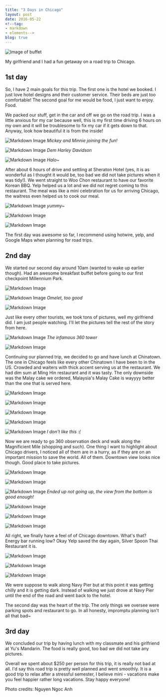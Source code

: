 ```yaml
---
title: "3 Days in Chicago"
layout: post
date: 2016-05-22
<!--tag:
- markdown
- elements-->
blog: true
---
```


  ![Image of buffet][1]

My girlfriend and I had a fun getaway on a road trip to Chicago.

## 1st day

  So, I have 2 main goals for this trip. The first one is the hotel we booked. I
  just love hotel designs and their customer service. Their beds are just too
  comfortable! The second goal for me would be food, I just want
  to enjoy. Food.

  We packed our stuff, get in the car and off we go on the road trip. I was a
  little anxious for my car because well, this is my first time driving 6 hours
  on my own and it will be troublesome to fix my car if it gets down to that.
  Anyway, look how beautiful it is from the inside!

  ![Markdown Image][2]
  *Mickey and Minnie joining the fun!*


![Markdown Image][3]
*Dem Harley Davidson*

![Markdown Image][4]
*Halo~*

  After about 6 hours of drive and settling at Sheraton Hotel (yes, it is
  as wonderful as I thought it would be, too bad we did not take pictures when
  it was tidy!). We went straight to Woo Chon restaurant to have our favorite
  Korean BBQ. Yelp helped us a lot and we did not regret coming to this
  restaurant. The meal was like a mini celebration for us for arriving Chicago,
  the waitress even helped us to cook our meal.

  ![Markdown Image][5]
  *yummy~*

  ![Markdown Image][6]

  ![Markdown Image][7]

  The first day was awesome so far, I recommend using hotwire, yelp, and Google
  Maps when planning for road trips.

## 2nd day

  We started our second day around 10am (wanted to wake up earlier though). Had
  an awesome breakfast buffet before going to our first checkpoint Millennium
  Park.

  ![Markdown Image][8]

  ![Markdown Image][9]
  *Omelet, too good*

  ![Markdown Image][10]

  Just like every other tourists, we took tons of pictures, well my girlfriend
  did. I am just people watching. I'll let the pictures tell the rest of the
  story from here.

  ![Markdown Image][11]
  *The infamous 360 tower*

  ![Markdown Image][21]

  Continuing our planned trip, we decided to go and have lunch at Chinatown.
  The one in Chicago feels like every other Chinatown I have been to in the US.
  Crowded and waiters with thick accent serving us at the restaurant. We had
  dim sum at Ming Hin restaurant and it was tasty. The only downside was the
  Malay cake we ordered, Malaysia's Malay Cake is wayyyy better than the one
  that is served here.

  ![Markdown Image][23]

  ![Markdown Image][24]

  ![Markdown Image][25]

  ![Markdown Image][26]

  ![Markdown Image][27]
  *I don't like this :(*

  Now we are ready to go 360 observation deck and walk along the Magnificient
  Mile (shopping and such). One thing I want to highlight about Chicago drivers,
  I noticed all of them are in a hurry, as if they are on an important mission
  to save the world. All of them. Downtown view looks nice though. Good place to
  take pictures.

  ![Markdown Image][31]

  ![Markdown Image][32]

  ![Markdown Image][33]
  *Ended up not going up, the view from the bottom is good enough!*

  ![Markdown Image][34]

  ![Markdown Image][36]

  ![Markdown Image][37]

  All right, we finally have a feel of of Chicago downtown. What's that? Energy
  bar running low? Okay Yelp saved the day again, Silver Spoon Thai Restaurant
  it is.

  ![Markdown Image][40]

  ![Markdown Image][42]

  ![Markdown Image][43]

  We were suppose to walk along Navy Pier but at this point it was getting
  chilly and it is getting dark. Instead of walking we just drove at Navy Pier
  until the end of the road and went back to the hotel.

  The second day was the heart of the trip. The only things we oversee were
  parking spots and restaurant to go. In all honesty, impromptu planning isn't
  all that bad~

## 3rd day

  We concluded our trip by having lunch with my classmate and his girlfriend at
  Yu's Mandarin. The food is really good, too bad we did not take any pictures.

  Overall we spent about $250 per person for this trip, it is really not bad at
  all. I'd say this road trip is pretty well planned and went smoothly. It is a good
  trip to relax after a stressful semester, I believe mini - vacations make you
  feel happier rather long vacations. Stay happy everyone!

Photo credits: Nguyen Ngoc Anh

[1]: https://liewsanmin.github.io/chicago-5-20-images/IMG_0118.JPG
[2]: https://liewsanmin.github.io/chicago-5-20-images/car_trip_1.JPG
[3]: https://liewsanmin.github.io/chicago-5-20-images/car_trip_2.JPG
[4]: https://liewsanmin.github.io/chicago-5-20-images/car_trip_3.JPG
[5]: https://liewsanmin.github.io/chicago-5-20-images/bbq_1.JPG
[6]: https://liewsanmin.github.io/chicago-5-20-images/bbq_2.JPG
[7]: https://liewsanmin.github.io/chicago-5-20-images/bbq_3.JPG
[8]: https://liewsanmin.github.io/chicago-5-20-images/buffet_1.png
[9]: https://liewsanmin.github.io/chicago-5-20-images/buffet_2.JPG
[10]: https://liewsanmin.github.io/chicago-5-20-images/buffet_3.JPG
[11]: https://liewsanmin.github.io/chicago-5-20-images/m_park_1.JPG
[21]: https://liewsanmin.github.io/chicago-5-20-images/m_park_11.JPG
[23]: https://liewsanmin.github.io/chicago-5-20-images/chinatown_1.JPG
[24]: https://liewsanmin.github.io/chicago-5-20-images/chinatown_2.JPG
[25]: https://liewsanmin.github.io/chicago-5-20-images/chinatown_3.JPG
[26]: https://liewsanmin.github.io/chicago-5-20-images/chinatown_4.JPG
[27]: https://liewsanmin.github.io/chicago-5-20-images/chinatown_5.JPG
[31]: https://liewsanmin.github.io/chicago-5-20-images/downtown_2.JPG
[32]: https://liewsanmin.github.io/chicago-5-20-images/downtown_3.JPG
[33]: https://liewsanmin.github.io/chicago-5-20-images/downtown_4.JPG
[34]: https://liewsanmin.github.io/chicago-5-20-images/downtown_5.JPG
[36]: https://liewsanmin.github.io/chicago-5-20-images/downtown_7.JPG
[37]: https://liewsanmin.github.io/chicago-5-20-images/downtown_8.JPG
[40]: https://liewsanmin.github.io/chicago-5-20-images/thai_2.JPG
[42]: https://liewsanmin.github.io/chicago-5-20-images/thai_4.JPG
[43]: https://liewsanmin.github.io/chicago-5-20-images/thai_5.JPG
